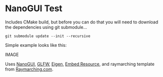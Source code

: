 # NanoGUI Test

Includes CMake build, but before you can do that you will need
to download the dependencies using git submodule...

    git submodule update --init --recursive

Simple example looks like this:

IMAGE

Uses [NanoGUI](https://github.com/wjakob/nanogui), [GLFW](http://www.glfw.org/),
[Eigen](http://eigen.tuxfamily.org/), [Embed Resource](https://github.com/cyrilcode/embed-resource),
and raymarching template from [Raymarching.com](http://raymarching.com/).
